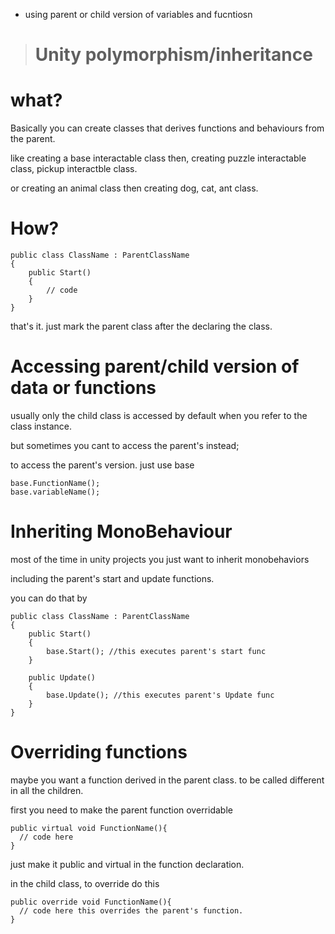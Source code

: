 * using parent or child version of variables and fucntiosn

> # Unity polymorphism/inheritance

# what?

Basically you can create classes that derives functions and behaviours from the parent.

like creating a base interactable class then, creating puzzle interactable class, pickup interactble class.

or creating an animal class then creating dog, cat, ant class.

# How?

```
public class ClassName : ParentClassName
{
    public Start()
    {
        // code
    }
}
```

that's it. just mark the parent class after the declaring the class.

# Accessing parent/child version of data or functions

usually only the child class is accessed by default when you refer to the class instance.

but sometimes you cant to access the parent's instead;

to access the parent's version. just use base

```
base.FunctionName();
base.variableName();
```

# Inheriting MonoBehaviour

most of the time in unity projects you just want to inherit monobehaviors

including the parent's start and update functions.

you can do that by

```
public class ClassName : ParentClassName
{
    public Start()
    {
        base.Start(); //this executes parent's start func
    }

    public Update()
    {
        base.Update(); //this executes parent's Update func
    }
}
```

# Overriding functions

maybe you want a function derived in the parent class. to be called different in all the children.

first you need to make the parent function overridable

```
public virtual void FunctionName(){
  // code here
}
```

just make it public and virtual in the function declaration.

in the child class, to override do this

```
public override void FunctionName(){
  // code here this overrides the parent's function.
}
```